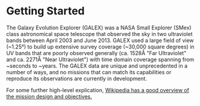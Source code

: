 # Getting Started

The Galaxy Evolution Explorer (GALEX) was a NASA Small Explorer (SMex) class astronomical space telescope that observed the sky in two ultraviolet bands between April 2003 and June 2013. GALEX used a large field of view (~1.25°) to build up extensive survey coverage (~30,000 square degrees) in UV bands that are poorly observed generally (ca. 1528Å "Far Ultraviolet" and ca. 2271Å "Near Ultraviolet") with time domain coverage spanning from ~seconds to ~years. The GALEX data are unique and unprecedented in a number of ways, and no missions that can match its capabilities or reproduce its observations are currently in development.

For some further high-level explication, [Wikipedia has a good overview of the mission design and objectives.](https://en.wikipedia.org/wiki/GALEX)